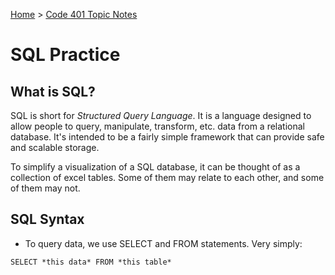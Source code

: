 [Home](../README.md) > [Code 401 Topic Notes](../401topicNotes.md)

# SQL Practice

## What is SQL?

SQL is short for *Structured Query Language*. It is a language designed to allow people to query, manipulate, transform, etc. data from a relational database. It's intended to be a fairly simple framework that can provide safe and scalable storage.

To simplify a visualization of a SQL database, it can be thought of as a collection of excel tables. Some of them may relate to each other, and some of them may not.

## SQL Syntax

- To query data, we use SELECT and FROM statements. Very simply:

`SELECT *this data* FROM *this table*`
